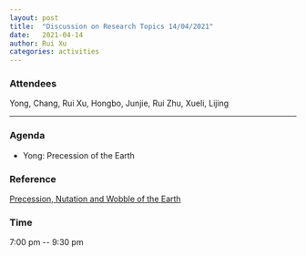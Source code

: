 ```yaml
---
layout: post
title:  "Discussion on Research Topics 14/04/2021"
date:   2021-04-14
author: Rui Xu
categories: activities
---
```



### Attendees

Yong, Chang, Rui Xu, Hongbo, Junjie, Rui Zhu, Xueli, Lijing

---

### Agenda

- Yong: Precession of the Earth


### Reference
[Precession, Nutation and Wobble of the Earth](https://doi.org/10.1017/CBO9781316136133)




### Time

7:00 pm -- 9:30 pm
